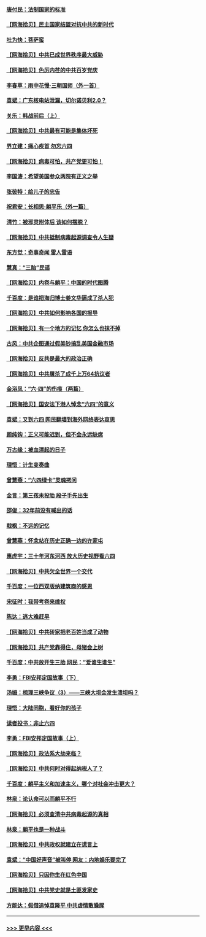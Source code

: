 #### [唐付民：法制国家的标准](../pages/nsc993/n13032944.md?t=06201202) 
#### [【网海拾贝】民主国家结盟对抗中共的新时代](../pages/nsc993/n13031717.md?t=06201202) 
#### [吐为快：菩萨蛮](../pages/nsc993/n13030033.md?t=06201202) 
#### [【网海拾贝】中共已成世界秩序最大威胁](../pages/nsc993/n13028138.md?t=06201202) 
#### [【网海拾贝】色厉内荏的中共百岁党庆](../pages/nsc993/n13025582.md?t=06201202) 
#### [李春草：雨中花慢‧三朝国师（外一首）](../pages/nsc993/n13025567.md?t=06201202) 
#### [袁斌：广东核电站泄漏，切尔诺贝利2.0？](../pages/nsc993/n13025475.md?t=06201202) 
#### [关乐：韩战前后（上）](../pages/nsc993/n13025387.md?t=06201202) 
#### [【网海拾贝】中共最有可能是集体坏死](../pages/nsc993/n13023101.md?t=06201202) 
#### [界立建：痛心疾首 勿忘六四](../pages/nsc993/n13022339.md?t=06201202) 
#### [【网海拾贝】病毒可怕，共产党更可怕！](../pages/nsc993/n13020728.md?t=06201202) 
#### [李国涛：希望美国参众两院有正义之举](../pages/nsc993/n13020674.md?t=06201202) 
#### [张彼特：给儿子的忠告](../pages/nsc993/n13018934.md?t=06201202) 
#### [祝君安：长相思‧躺平乐（外一篇）](../pages/nsc993/n13018923.md?t=06201202) 
#### [清竹：被邪灵附体后 该如何摆脱？](../pages/nsc993/n13018877.md?t=06201202) 
#### [【网海拾贝】中共抵制病毒起源调查令人生疑](../pages/nsc993/n13017785.md?t=06201202) 
#### [东方觉：奇事奇闻 雷人雷语](../pages/nsc993/n13017577.md?t=06201202) 
#### [慧真：“三胎”民谣](../pages/nsc993/n13017394.md?t=06201202) 
#### [【网海拾贝】内卷与躺平：中国的时代图腾](../pages/nsc993/n13016128.md?t=06201202) 
#### [千百度：是谁把海归博士姜文华逼成了杀人犯](../pages/nsc993/n13015218.md?t=06201202) 
#### [【网海拾贝】中共如何影响各国的报导](../pages/nsc993/n13012599.md?t=06201202) 
#### [【网海拾贝】有一个地方的记忆 你怎么也抹不掉](../pages/nsc993/n13009802.md?t=06201202) 
#### [古风：中共企图通过假美钞搞乱美国金融市场](../pages/nsc993/n13009626.md?t=06201202) 
#### [【网海拾贝】反共是最大的政治正确](../pages/nsc993/n13007051.md?t=06201202) 
#### [【网海拾贝】中共屠杀了成千上万64抗议者](../pages/nsc993/n13002713.md?t=06201202) 
#### [金浴凤：“六·四”的伤痕（两篇）](../pages/nsc993/n13001719.md?t=06201202) 
#### [【网海拾贝】国安法下港人悼念“六四”的意义](../pages/nsc993/n13001039.md?t=06201202) 
#### [袁斌：又到六四 网民翻墙到海外网络表达哀思](../pages/nsc993/n13000995.md?t=06201202) 
#### [颜纯钩：正义可能迟到，但不会永远缺席](../pages/nsc993/n13000920.md?t=06201202) 
#### [万古缘：被血漂起的日子](../pages/nsc993/n13000914.md?t=06201202) 
#### [理悟：计生变奏曲](../pages/nsc993/n13000414.md?t=06201202) 
#### [曾慧燕：“六四绿卡”灵魂拷问](../pages/nsc993/n13000277.md?t=06201202) 
#### [金言：第三孩未投胎 段子手先出生](../pages/nsc993/n13000215.md?t=06201202) 
#### [邵俊：32年前没有喊出的话](../pages/nsc993/n13000181.md?t=06201202) 
#### [戟枫：不远的记忆](../pages/nsc993/n13000121.md?t=06201202) 
#### [曾慧燕：怀念站在历史正确一边的许家屯](../pages/nsc993/n13000073.md?t=06201202) 
#### [惠虎宇：三十年河东河西 放大历史视野看六四](../pages/nsc993/n13000018.md?t=06201202) 
#### [【网海拾贝】中共欠全世界一个交代](../pages/nsc993/n12998706.md?t=06201202) 
#### [千百度：一位西双版纳建筑商的感恩](../pages/nsc993/n12998487.md?t=06201202) 
#### [宋征时：我带考卷来维权](../pages/nsc993/n12994088.md?t=06201202) 
#### [陈达：逃大难赶早](../pages/nsc993/n12993569.md?t=06201202) 
#### [【网海拾贝】中共砖家把老百姓当成了动物](../pages/nsc993/n12993483.md?t=06201202) 
#### [【网海拾贝】共产党靠得住，母猪会上树](../pages/nsc993/n12990730.md?t=06201202) 
#### [千百度：中共放开生三胎 网民：“爱谁生谁生”](../pages/nsc993/n12990644.md?t=06201202) 
#### [李勇：FBI安邦定国故事（下）](../pages/nsc993/n12987854.md?t=06201202) 
#### [汤姆：梳理三峡争议（3）——三峡大坝会发生溃坝吗？](../pages/nsc993/n12989806.md?t=06201202) 
#### [理悟：大陆同胞，看好你的孩子](../pages/nsc993/n12989778.md?t=06201202) 
#### [读者投书：非止六四](../pages/nsc993/n12989673.md?t=06201202) 
#### [李勇：FBI安邦定国故事（上）](../pages/nsc993/n12987749.md?t=06201202) 
#### [【网海拾贝】政法系大劫来临？](../pages/nsc993/n12987596.md?t=06201202) 
#### [【网海拾贝】中共何时对得起纳税人了？](../pages/nsc993/n12985578.md?t=06201202) 
#### [千百度：躺平主义和加速主义，哪个对社会冲击更大？](../pages/nsc993/n12985512.md?t=06201202) 
#### [林泉：论认命可以而躺平不行](../pages/nsc993/n12985505.md?t=06201202) 
#### [【网海拾贝】必须查清中共病毒起源的真相](../pages/nsc993/n12984276.md?t=06201202) 
#### [林泉：躺平也是一种战斗](../pages/nsc993/n12984194.md?t=06201202) 
#### [【网海拾贝】中共政权就建立在谎言上](../pages/nsc993/n12981880.md?t=06201202) 
#### [袁斌：“中国好声音”被叫停 网友：内地娱乐要完了](../pages/nsc993/n12981826.md?t=06201202) 
#### [【网海拾贝】只因你生在红色中国](../pages/nsc993/n12979096.md?t=06201202) 
#### [【网海拾贝】中共党史就是土匪发家史](../pages/nsc993/n12976478.md?t=06201202) 
#### [方能达：假借追悼袁隆平 中共虚情散臊腥](../pages/nsc993/n12976396.md?t=06201202) 

----
#### [ >>> 更早内容 <<< ](../indexes/nsc993-earlier.md)
